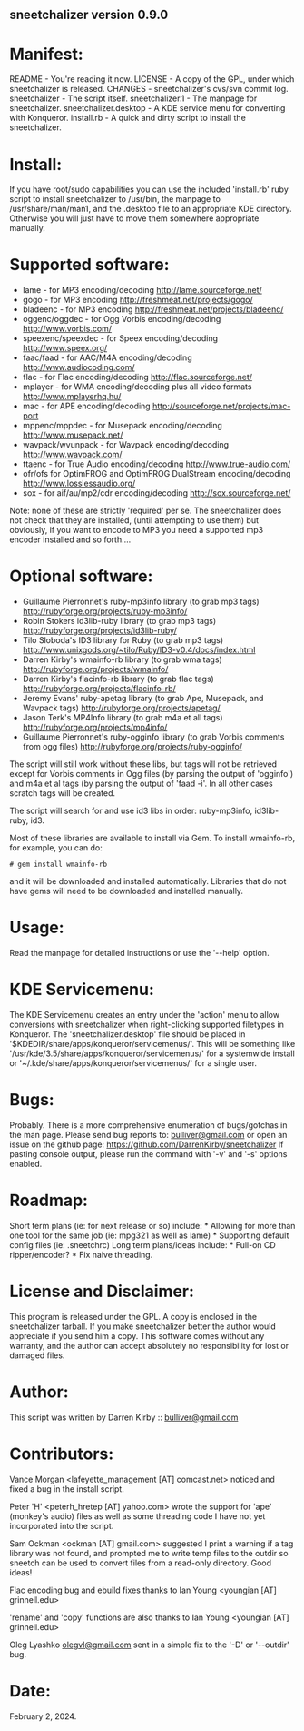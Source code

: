 ## sneetchalizer version 0.9.0

# Manifest:

README                - You're reading it now.
LICENSE               - A copy of the GPL, under which sneetchalizer is released.
CHANGES               - sneetchalizer's cvs/svn commit log.
sneetchalizer         - The script itself.
sneetchalizer.1       - The manpage for sneetchalizer.
sneetchalizer.desktop - A KDE service menu for converting with Konqueror.
install.rb            - A quick and dirty script to install the sneetchalizer.

# Install:
  If you have root/sudo capabilities you can use the included 'install.rb' ruby script
  to install sneetchalizer to /usr/bin, the manpage to /usr/share/man/man1, and the .desktop
  file to an appropriate KDE directory. Otherwise you will just have to move them somewhere
  appropriate manually.

# Supported software:

  * lame - for MP3 encoding/decoding
      http://lame.sourceforge.net/
  * gogo - for MP3 encoding
      http://freshmeat.net/projects/gogo/
  * bladeenc - for MP3 encoding
      http://freshmeat.net/projects/bladeenc/
  * oggenc/oggdec - for Ogg Vorbis encoding/decoding
      http://www.vorbis.com/
  * speexenc/speexdec - for Speex encoding/decoding
      http://www.speex.org/
  * faac/faad - for AAC/M4A encoding/decoding
      http://www.audiocoding.com/
  * flac - for Flac encoding/decoding
      http://flac.sourceforge.net/
  * mplayer - for WMA encoding/decoding plus all video formats
      http://www.mplayerhq.hu/
  * mac - for APE encoding/decoding
      http://sourceforge.net/projects/mac-port
  * mppenc/mppdec - for Musepack encoding/decoding
      http://www.musepack.net/
  * wavpack/wvunpack - for Wavpack encoding/decoding
      http://www.wavpack.com/
  * ttaenc - for True Audio encoding/decoding
      http://www.true-audio.com/
  * ofr/ofs for OptimFROG and OptimFROG DualStream encoding/decoding
      http://www.losslessaudio.org/
  * sox - for aif/au/mp2/cdr encoding/decoding
      http://sox.sourceforge.net/

  Note: none of these are strictly 'required' per se. The sneetchalizer does not check
  that they are installed, (until attempting to use them) but obviously, if you want
  to encode to MP3 you need a supported mp3 encoder installed and so forth....

# Optional software:

  * Guillaume Pierronnet's ruby-mp3info library (to grab mp3 tags)
      http://rubyforge.org/projects/ruby-mp3info/
  * Robin Stokers id3lib-ruby library (to grab mp3 tags)
      http://rubyforge.org/projects/id3lib-ruby/
  * Tilo Sloboda's ID3 library for Ruby (to grab mp3 tags)
      http://www.unixgods.org/~tilo/Ruby/ID3-v0.4/docs/index.html
  * Darren Kirby's wmainfo-rb library (to grab wma tags)
      http://rubyforge.org/projects/wmainfo/
  * Darren Kirby's flacinfo-rb library (to grab flac tags)
      http://rubyforge.org/projects/flacinfo-rb/
  * Jeremy Evans' ruby-apetag library (to grab Ape, Musepack, and Wavpack tags)
      http://rubyforge.org/projects/apetag/
  * Jason Terk's MP4Info library (to grab m4a et all tags)
      http://rubyforge.org/projects/mp4info/
  * Guillaume Pierronnet's ruby-ogginfo library (to grab Vorbis comments from ogg files)
      http://rubyforge.org/projects/ruby-ogginfo/

  The script will still work without these libs, but tags will not be retrieved except
  for Vorbis comments in Ogg files (by parsing the output of 'ogginfo') and m4a et al tags
  (by parsing the output of 'faad -i'. In all other cases scratch tags will be created.

  The script will search for and use id3 libs in order: ruby-mp3info, id3lib-ruby, id3.

  Most of these libraries are available to install via Gem. To install wmainfo-rb, for
  example, you can do:

  `# gem install wmainfo-rb`

  and it will be downloaded and installed automatically. Libraries that do not have gems
  will need to be downloaded and installed manually.

# Usage:

  Read the manpage for detailed instructions or use the '--help' option.

# KDE Servicemenu:

  The KDE Servicemenu creates an entry under the 'action' menu to allow conversions with
  sneetchalizer when right-clicking supported filetypes in Konqueror. The 'sneetchalizer.desktop'
  file should be placed in '$KDEDIR/share/apps/konqueror/servicemenus/'. This will be 
  something like '/usr/kde/3.5/share/apps/konqueror/servicemenus/' for a systemwide install
  or '~/.kde/share/apps/konqueror/servicemenus/' for a single user.

# Bugs:

  Probably. There is a more comprehensive enumeration of bugs/gotchas in the man page.
  Please send bug reports to: bulliver@gmail.com or open an issue on the github page:
  https://github.com/DarrenKirby/sneetchalizer
  If pasting console output, please run the command with '-v' and '-s' options enabled.

# Roadmap:

  Short term plans (ie: for next release or so) include:
    * Allowing for more than one tool for the same job (ie: mpg321 as well as lame)
    * Supporting default config files (ie: .sneetchrc)
  Long term plans/ideas include:
    * Full-on CD ripper/encoder?
    * Fix naive threading.

# License and Disclaimer:

  This program is released under the GPL. A copy is enclosed in the sneetchalizer tarball.
  If you make sneetchalizer better the author would appreciate if you send him a copy. This
  software comes without any warranty, and the author can accept absolutely no responsibility
  for lost or damaged files.

# Author:

  This script was written by Darren Kirby :: bulliver@gmail.com

# Contributors:

  Vance Morgan <lafeyette_management [AT] comcast.net> noticed and fixed a bug in the install script.

  Peter 'H' <peterh_hretep [AT] yahoo.com> wrote the support for 'ape' (monkey's audio) files as well
  as some threading code I have not yet incorporated into the script.

  Sam Ockman <ockman [AT] gmail.com> suggested I print a warning if a tag library was not found, and
  prompted me to write temp files to the outdir so sneetch can be used to convert files from a
  read-only directory. Good ideas!

  Flac encoding bug and ebuild fixes thanks to Ian Young <youngian [AT] grinnell.edu>

  'rename' and 'copy' functions are also thanks to Ian Young <youngian [AT] grinnell.edu>

  Oleg Lyashko <olegvl@gmail.com> sent in a simple fix to the '-D' or '--outdir' bug.

# Date:
  February 2, 2024.

